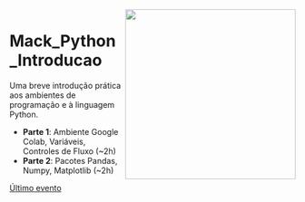 <img src="http://meusite.mackenzie.br/rogerio/mackenzie_logo/UPM.2_horizontal_vermelho.jpg" width=300, align="right"> 

# Mack_Python_Introducao
Uma breve introdução prática aos ambientes de programação e à linguagem Python.

* **Parte 1**: Ambiente Google Colab, Variáveis, Controles de Fluxo (~2h)
* **Parte 2**: Pacotes Pandas, Numpy, Matplotlib (~2h)

[Último evento](https://github.com/Rogerio-mack/Mack_Python_Introducao/blob/main/s2022Jan.md)

